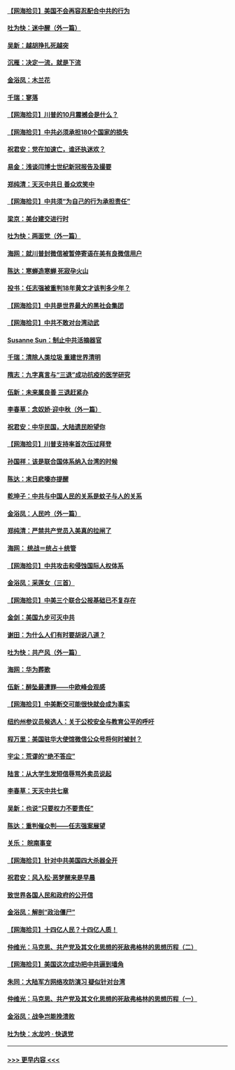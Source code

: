 #### [【网海拾贝】美国不会再容忍配合中共的行为](../pages/nsc993/n12433808.md?t=09272151) 
#### [吐为快：迷中醒（外一篇）](../pages/nsc993/n12433585.md?t=09272151) 
#### [吴新：越胡挣扎死越突](../pages/nsc993/n12433562.md?t=09272151) 
#### [沉雁：决定一流，就是下流](../pages/nsc993/n12432128.md?t=09272151) 
#### [金浴凤：木兰花](../pages/nsc993/n12432124.md?t=09272151) 
#### [千瑞：寥落](../pages/nsc993/n12432071.md?t=09272151) 
#### [【网海拾贝】川普的10月震撼会是什么？](../pages/nsc993/n12431624.md?t=09272151) 
#### [【网海拾贝】中共必须承担180个国家的损失](../pages/nsc993/n12428893.md?t=09272151) 
#### [祝君安：党在加速亡，谁还执迷欢？](../pages/nsc993/n12428652.md?t=09272151) 
#### [易金：浅谈闫博士世纪新冠报告及撮要](../pages/nsc993/n12426822.md?t=09272151) 
#### [郑纯清：天灭中共日 善众欢笑中](../pages/nsc993/n12426784.md?t=09272151) 
#### [【网海拾贝】中共须“为自己的行为承担责任”](../pages/nsc993/n12426067.md?t=09272151) 
#### [梁京：美台建交进行时](../pages/nsc993/n12424066.md?t=09272151) 
#### [吐为快：两面党（外一篇）](../pages/nsc993/n12424043.md?t=09272151) 
#### [海网：就川普封微信被暂停寄语在美有良微信用户](../pages/nsc993/n12424021.md?t=09272151) 
#### [陈达：寒蝉造寒蝉 死寂孕火山](../pages/nsc993/n12423958.md?t=09272151) 
#### [投书：任志强被重判18年黄文才该判多少年？](../pages/nsc993/n12423672.md?t=09272151) 
#### [【网海拾贝】中共是世界最大的黑社会集团](../pages/nsc993/n12423543.md?t=09272151) 
#### [【网海拾贝】中共不敢对台湾动武](../pages/nsc993/n12421418.md?t=09272151) 
#### [Susanne Sun：制止中共活摘器官](../pages/nsc993/n12419654.md?t=09272151) 
#### [千瑞：清除人类垃圾 重建世界清明](../pages/nsc993/n12419414.md?t=09272151) 
#### [隋志：九字真言与“三退”成功抗疫的医学研究](../pages/nsc993/n12419248.md?t=09272151) 
#### [伍新：未来属良善 三退赶紧办](../pages/nsc993/n12418496.md?t=09272151) 
#### [李春草：念奴娇·迎中秋（外一篇）](../pages/nsc993/n12418465.md?t=09272151) 
#### [祝君安：中华民国，大陆遗民盼望你](../pages/nsc993/n12418089.md?t=09272151) 
#### [【网海拾贝】川普支持率首次压过拜登](../pages/nsc993/n12418050.md?t=09272151) 
#### [孙国祥：该是联合国体系纳入台湾的时候](../pages/nsc993/n12417369.md?t=09272151) 
#### [陈达：末日悲嚎亦提醒](../pages/nsc993/n12416736.md?t=09272151) 
#### [乾坤子：中共与中国人民的关系是蚊子与人的关系](../pages/nsc993/n12416632.md?t=09272151) 
#### [金浴凤：人民吟（外一篇）](../pages/nsc993/n12416567.md?t=09272151) 
#### [郑纯清：严禁共产党员入美真的拉闸了](../pages/nsc993/n12416550.md?t=09272151) 
#### [海网： 统战＝统占＋统管](../pages/nsc993/n12416404.md?t=09272151) 
#### [【网海拾贝】中共攻击和侵蚀国际人权体系](../pages/nsc993/n12416250.md?t=09272151) 
#### [金浴凤：采莲女（三首）](../pages/nsc993/n12415517.md?t=09272151) 
#### [【网海拾贝】中美三个联合公报基础已不复存在](../pages/nsc993/n12415054.md?t=09272151) 
#### [金剑：美国九步可灭中共](../pages/nsc993/n12413183.md?t=09272151) 
#### [谢田：为什么人们有时要胡说八道？](../pages/nsc993/n12411861.md?t=09272151) 
#### [吐为快：共产风（外一篇）](../pages/nsc993/n12411761.md?t=09272151) 
#### [海网：华为葬歌](../pages/nsc993/n12410381.md?t=09272151) 
#### [伍新：醉坠最遭罪——中欧峰会观感](../pages/nsc993/n12410364.md?t=09272151) 
#### [【网海拾贝】中美断交可能很快就会成为事实](../pages/nsc993/n12409495.md?t=09272151) 
#### [纽约州参议员候选人：关于公校安全与教育公平的呼吁](../pages/nsc993/n12409228.md?t=09272151) 
#### [程万里：美国驻华大使馆微信公众号将何时被封？](../pages/nsc993/n12407397.md?t=09272151) 
#### [宇尘：荒谬的“绝不答应”](../pages/nsc993/n12407360.md?t=09272151) 
#### [陆言：从大学生发短信辱骂外卖员说起](../pages/nsc993/n12407285.md?t=09272151) 
#### [李春草：天灭中共七章](../pages/nsc993/n12406988.md?t=09272151) 
#### [吴新：也说“只要权力不要责任”](../pages/nsc993/n12406966.md?t=09272151) 
#### [陈达：重判催众判——任志强案展望](../pages/nsc993/n12404540.md?t=09272151) 
#### [关乐： 皖南事变](../pages/nsc993/n12404288.md?t=09272151) 
#### [【网海拾贝】针对中共美国四大杀器全开](../pages/nsc993/n12404172.md?t=09272151) 
#### [祝君安：风入松‧恶梦醒来是早晨](../pages/nsc993/n12401953.md?t=09272151) 
#### [致世界各国人民和政府的公开信](../pages/nsc993/n12401824.md?t=09272151) 
#### [金浴凤：解剖“政治僵尸”](../pages/nsc993/n12401808.md?t=09272151) 
#### [【网海拾贝】十四亿人民？十四亿人质！](../pages/nsc993/n12401708.md?t=09272151) 
#### [仲维光：马克思、共产党及其文化思想的死敌弗格林的思想历程（二）](../pages/nsc993/n12399107.md?t=09272151) 
#### [【网海拾贝】美国这次成功把中共逼到墙角](../pages/nsc993/n12400173.md?t=09272151) 
#### [朱同：大陆军方网络攻防演习 疑似针对台湾](../pages/nsc993/n12399868.md?t=09272151) 
#### [仲维光：马克思、共产党及其文化思想的死敌弗格林的思想历程（一）](../pages/nsc993/n12398341.md?t=09272151) 
#### [金浴凤：战争岂能挽溃败](../pages/nsc993/n12398855.md?t=09272151) 
#### [吐为快：水龙吟 · 快退党](../pages/nsc993/n12398849.md?t=09272151) 

----
#### [ >>> 更早内容 <<< ](../indexes/nsc993-earlier.md)
